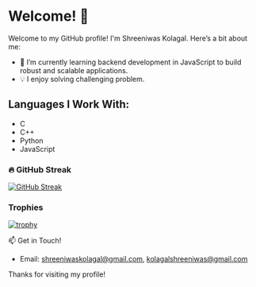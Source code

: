 # Welcome! 👋
Welcome to my GitHub profile! I'm Shreeniwas Kolagal. Here’s a bit about me:

- 🌱 I’m currently learning backend development in JavaScript to build robust and scalable applications.
- 💡 I enjoy solving challenging problem.

## Languages I Work With:
- C
- C++
- Python
- JavaScript

### 🔥 GitHub Streak
[![GitHub Streak](https://streak-stats.demolab.com/?user=<ShreeniwasKolagal>&theme=highcontrast&hide_border=false)](https://git.io/streak-stats)

### Trophies
[![trophy](https://github-profile-trophy.vercel.app/?username=AdilMulimani&theme=onestar&no-frame=true&row=1&column=6)](https://github.com/ryo-ma/github-profile-trophy)

📫 Get in Touch!
- Email: shreeniwaskolagal@gmail.com, kolagalshreeniwas@gmail.com
   
Thanks for visiting my profile! 
<!---
Feel free to reach out or explore my repositories. 😊
ShreeniwasKolagal/ShreeniwasKolagal is a ✨ special ✨ repository because its `README.md` (this file) appears on your GitHub profile.
You can click the Preview link to take a look at your changes.
--->
